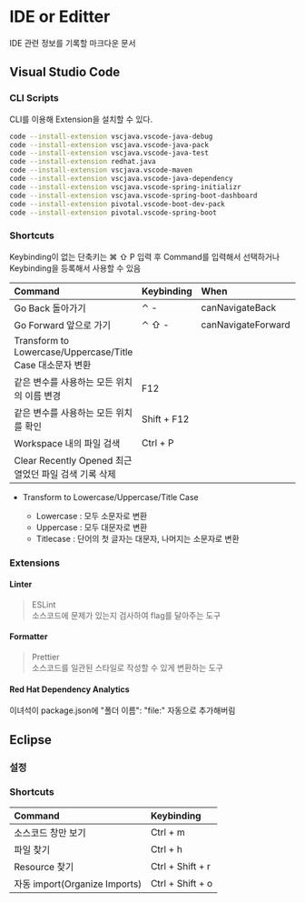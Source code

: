 # IDE or Editter

IDE 관련 정보를 기록할 마크다운 문서

## Visual Studio Code

### CLI Scripts

CLI를 이용해 Extension을 설치할 수 있다.

```bash
code --install-extension vscjava.vscode-java-debug
code --install-extension vscjava.vscode-java-pack
code --install-extension vscjava.vscode-java-test
code --install-extension redhat.java
code --install-extension vscjava.vscode-maven
code --install-extension vscjava.vscode-java-dependency
code --install-extension vscjava.vscode-spring-initializr
code --install-extension vscjava.vscode-spring-boot-dashboard
code --install-extension pivotal.vscode-boot-dev-pack
code --install-extension pivotal.vscode-spring-boot
```

### Shortcuts

Keybinding이 없는 단축키는 ⌘ ⇧ P 입력 후 Command를 입력해서 선택하거나  
Keybinding을 등록해서 사용할 수 있음

| Command                                                   | Keybinding  | When               | source |
| :-------------------------------------------------------- | :---------- | :----------------- | :----- |
| Go Back 돌아가기                                          | ⌃ -         | canNavigateBack    | System |
| Go Forward 앞으로 가기                                    | ⌃ ⇧ -       | canNavigateForward | System |
| Transform to Lowercase/Uppercase/Title Case 대소문자 변환 |             |                    | System |
| 같은 변수를 사용하는 모든 위치의 이름 변경                | F12         |                    | System |
| 같은 변수를 사용하는 모든 위치를 확인                     | Shift + F12 |                    | System |
| Workspace 내의 파일 검색                                  | Ctrl + P    |                    | System |
| Clear Recently Opened 최근 열었던 파일 검색 기록 삭제     |             |                    | System |

- Transform to Lowercase/Uppercase/Title Case

  - Lowercase : 모두 소문자로 변환
  - Uppercase : 모두 대문자로 변환
  - Titlecase : 단어의 첫 글자는 대문자, 나머지는 소문자로 변환

### Extensions

#### Linter

> ESLint  
> 소스코드에 문제가 있는지 검사하여 flag를 달아주는 도구

#### Formatter

> Prettier  
> 소스코드를 일관된 스타일로 작성할 수 있게 변환하는 도구

#### Red Hat Dependency Analytics

이녀석이 package.json에 "폴더 이름": "file:" 자동으로 추가해버림

## Eclipse

### 설정

### Shortcuts

| Command                                                   | Keybinding  |
| :-------------------------------------------------------- | :---------- |
| 소스코드 창만 보기                                          | Ctrl + m |
| 파일 찾기                                   | Ctrl + h     |
| Resource 찾기 |    Ctrl + Shift + r         |
| 자동 import(Organize Imports)                | Ctrl + Shift + o   |

